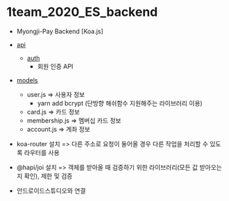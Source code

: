 # 1team_2020_ES_backend

- Myongji-Pay Backend [Koa.js]

- [api](https://github.com/Myongji-Pay-Embedded/1team_2020_ES_backend/tree/main/src/api)

  - [auth](https://github.com/Myongji-Pay-Embedded/1team_2020_ES_backend/tree/main/src/api/auth)
    - 회원 인증 API

- [models](https://github.com/Myongji-Pay-Embedded/1team_2020_ES_backend/tree/main/src/models)
  - user.js => 사용자 정보
    - yarn add bcrypt (단방향 해쉬함수 지원해주는 라이브러리 이용)
  - card.js => 카드 정보
  - membership.js => 멤버십 카드 정보
  - account.js => 계좌 정보
  
* koa-router 설치 => 다른 주소로 요청이 둘어올 경우 다른 작업을 처리할 수 있도록 라우터를 사용

* @hapi/joi 설치 => 객체를 받아올 때 검증하기 위한 라이브러리(모든 값 받아오는지 확인), 제한 및 검증

* 안드로이드스튜디오와 연결
